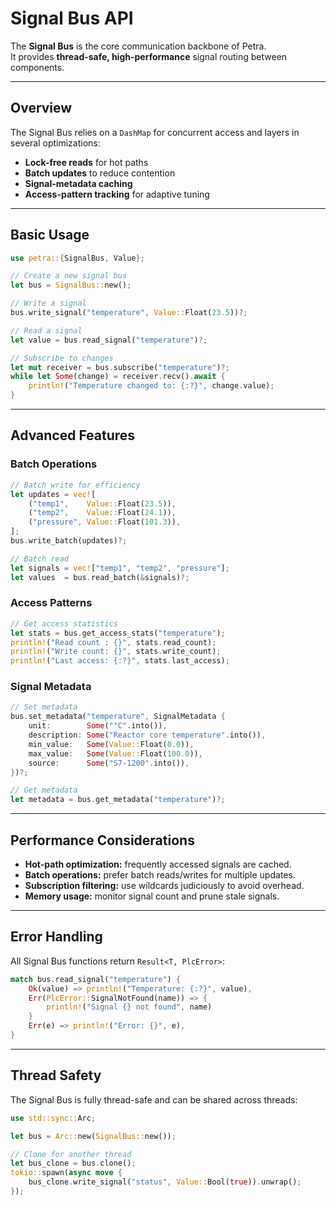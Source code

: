 # Signal Bus API

The **Signal Bus** is the core communication backbone of Petra.  
It provides **thread-safe, high-performance** signal routing between components.

---

## Overview

The Signal Bus relies on a `DashMap` for concurrent access and layers in several optimizations:

- **Lock-free reads** for hot paths  
- **Batch updates** to reduce contention  
- **Signal-metadata caching**  
- **Access-pattern tracking** for adaptive tuning  

---

## Basic Usage

```rust
use petra::{SignalBus, Value};

// Create a new signal bus
let bus = SignalBus::new();

// Write a signal
bus.write_signal("temperature", Value::Float(23.5))?;

// Read a signal
let value = bus.read_signal("temperature")?;

// Subscribe to changes
let mut receiver = bus.subscribe("temperature")?;
while let Some(change) = receiver.recv().await {
    println!("Temperature changed to: {:?}", change.value);
}
````

---

## Advanced Features

### Batch Operations

```rust
// Batch write for efficiency
let updates = vec![
    ("temp1",    Value::Float(23.5)),
    ("temp2",    Value::Float(24.1)),
    ("pressure", Value::Float(101.3)),
];
bus.write_batch(updates)?;

// Batch read
let signals = vec!["temp1", "temp2", "pressure"];
let values  = bus.read_batch(&signals)?;
```

### Access Patterns

```rust
// Get access statistics
let stats = bus.get_access_stats("temperature");
println!("Read count : {}", stats.read_count);
println!("Write count: {}", stats.write_count);
println!("Last access: {:?}", stats.last_access);
```

### Signal Metadata

```rust
// Set metadata
bus.set_metadata("temperature", SignalMetadata {
    unit:        Some("°C".into()),
    description: Some("Reactor core temperature".into()),
    min_value:   Some(Value::Float(0.0)),
    max_value:   Some(Value::Float(100.0)),
    source:      Some("S7-1200".into()),
})?;

// Get metadata
let metadata = bus.get_metadata("temperature")?;
```

---

## Performance Considerations

* **Hot-path optimization:** frequently accessed signals are cached.
* **Batch operations:** prefer batch reads/writes for multiple updates.
* **Subscription filtering:** use wildcards judiciously to avoid overhead.
* **Memory usage:** monitor signal count and prune stale signals.

---

## Error Handling

All Signal Bus functions return `Result<T, PlcError>`:

```rust
match bus.read_signal("temperature") {
    Ok(value) => println!("Temperature: {:?}", value),
    Err(PlcError::SignalNotFound(name)) => {
        println!("Signal {} not found", name)
    }
    Err(e) => println!("Error: {}", e),
}
```

---

## Thread Safety

The Signal Bus is fully thread-safe and can be shared across threads:

```rust
use std::sync::Arc;

let bus = Arc::new(SignalBus::new());

// Clone for another thread
let bus_clone = bus.clone();
tokio::spawn(async move {
    bus_clone.write_signal("status", Value::Bool(true)).unwrap();
});
```

```

